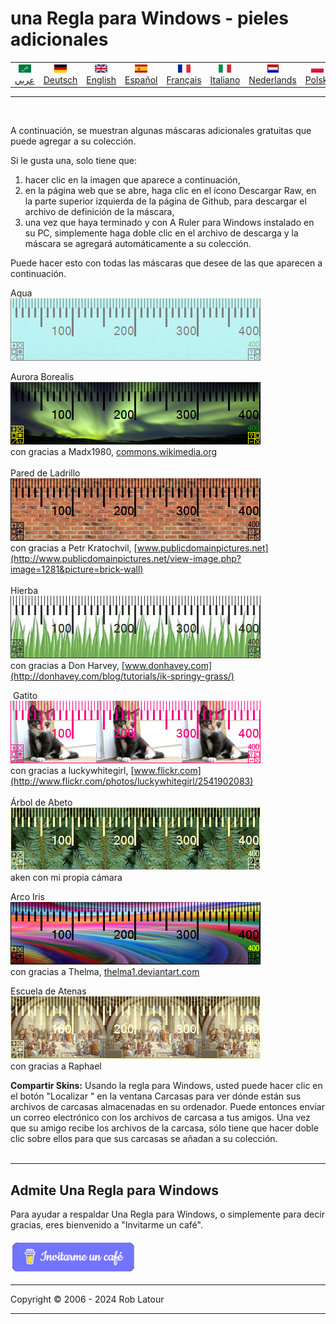 # una Regla para Windows - pieles adicionales
<!-- header -->

|||||||||||
| :---: | :---: | :---: | :---: | :---: |:---: | :---: | :---: |:---: | :---: |
| [![عربي](/images/flags/ar.png)](../en/README.md)<br>[عربي](../ar/README.md) | [![Deutsch](/images/flags/de.png)](../de/README.md)<br>[Deutsch](../de/README.md) | [![English](/images/flags/en-GB.png)](../en/README.md)<br>[English](../en/README.md) | [![Español](/images/flags/es.png)](../es/README.md)<br>[Español](../es/README.md) | [![Français](/images/flags/fr.png)](../fr/README.md)<br>[Français](../fr/README.md)| [![Italiano](/images/flags/it.png)](../it/README.md)<br>[Italiano](../it/README.md) | [![Nederlands](/images/flags/nl.png)](../nl/README.md)<br>[Nederlands](../nl/README.md) | [![Polski](/images/flags/pl.png)](../pl/README.md)<br>[Polski](../pl/README.md) | [![Português](/images/flags/pt.png)](../pt/README.md)<br>[Português](../pt/README.md) | [![Svenska](/images/flags/sv.png)](../sv/README.md)<br>[Svenska](../sv/README.md) |

- - -
<br>
<!-- header -->

A continuación, se muestran algunas máscaras adicionales gratuitas que puede agregar a su colección.

Si le gusta una, solo tiene que:
1. hacer clic en la imagen que aparece a continuación,
2. en la página web que se abre, haga clic en el ícono Descargar Raw, en la parte superior izquierda de la página de Github, para descargar el archivo de definición de la máscara,
3. una vez que haya terminado y con A Ruler para Windows instalado en su PC, simplemente haga doble clic en el archivo de descarga y la máscara se agregará automáticamente a su colección.

Puede hacer esto con todas las máscaras que desee de las que aparecen a continuación.

Aqua  
[![Aurora Borealis](/images/skins/Aqua.png)](RulerDefinition_Aqua.ar4w)  
  
Aurora Borealis  
[![Aurora Borealis](/images/skins/AuroraBorealis.png)](RulerDefinition_Aurora%20Borealis.ar4w)  
con gracias a Madx1980, [commons.wikimedia.org](http://commons.wikimedia.org/wiki/File:Aurora_Borealis_in_north_pole.jpg)  
   
Pared de Ladrillo  
[![Pared de Ladrillo](/images/skins/BrickWall.png)](RulerDefinition_Pared%20de%20Ladrillo.ar4w)  
con gracias a Petr Kratochvil, [www.publicdomainpictures.net](http://www.publicdomainpictures.net/view-image.php?image=1281&picture=brick-wall)  
   
Hierba  
[![Hierba](/images/skins/grass.png)](RulerDefinition_Hierba.ar4w)  
con gracias a Don Harvey, [www.donhavey.com](http://donhavey.com/blog/tutorials/ik-springy-grass/)  

 Gatito  
[![Gatito](/images/skins/kitten.png)](RulerDefinition_Gatito.ar4w)  
con gracias a luckywhitegirl, [www.flickr.com](http://www.flickr.com/photos/luckywhitegirl/2541902083)  
   
Árbol de Abeto  
[![Árbol de Abeto](/images/skins/spruce.png)](RulerDefinition_Arbol%20de%20Abeto.ar4w)  
aken con mi propia cámara   

Arco Iris  
[![Arco Iris](/images/skins/rainbow.png)](RulerDefinition_Arco%20Iris.ar4w)  
con gracias a Thelma, [thelma1.deviantart.com](http://thelma1.deviantart.com/)  

Escuela de Atenas  
[![Escuela de Atenas](/images/skins/ShoolOfAthens.png)](RulerDefinition_Escuela%20de%20Atenas.ar4w)  
con gracias a Raphael

**Compartir Skins:** Usando la regla para Windows, usted puede hacer clic en el botón "Localizar " en la ventana Carcasas para ver dónde están sus archivos de carcasas almacenadas en su ordenador. Puede entonces enviar un correo electrónico con los archivos de carcasa a tus amigos. Una vez que su amigo recibe los archivos de la carcasa, sólo tiene que hacer doble clic sobre ellos para que sus carcasas se añadan a su colección.   
    
* * * 
## Admite Una Regla para Windows

Para ayudar a respaldar Una Regla para Windows, o simplemente para decir gracias, eres bienvenido a "Invitarme un café".<br><br>
[<img alt="Invitarme un café" width="200px" src="buymeacoffee-spanish.png" />](https://www.buymeacoffee.com/roblatour)
* * *
Copyright © 2006 - 2024 Rob Latour
* * *